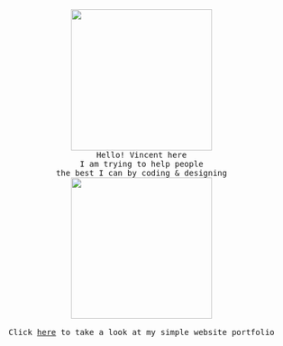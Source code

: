 <p align="center" >
  <br><br>
  <samp>
    <img src="https://media.giphy.com/media/LW5vBvAb48Oe9OoEKT/giphy.gif" width="250px">
    <br> Hello! Vincent here 
    <br> I am trying to help people
    <br> the best I can by coding & designing 
    <br> <img src="https://media.giphy.com/media/kigfYxdEa5s1ziA2h1/giphy.gif" width="250px"><br><br>
    Click <a href="https://vincent-pranata.github.io/">here</a> to take a look at my simple website portfolio <br><br>
    <br>
  </samp>
  </p>
